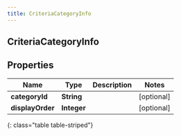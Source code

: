 ```yaml
---
title: CriteriaCategoryInfo
---
```

## CriteriaCategoryInfo


## Properties

| Name | Type | Description | Notes |
| ------------ | ------------- | ------------- | ------------- |
| **categoryId** | <!----><!---->**String**<!----> |  |  [optional] |
| **displayOrder** | <!----><!---->**Integer**<!----> |  |  [optional] |
{: class="table table-striped"}




